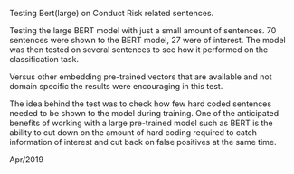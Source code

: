   
Testing Bert(large) on Conduct Risk related sentences. 

Testing the large BERT model with just a small amount of sentences. 70 sentences were shown to the BERT model, 27 were of interest. The model was then tested on several sentences to see how it performed on the classification task. 

Versus other embedding pre-trained vectors that are available and not domain specific the results were encouraging in this test. 

The idea behind the test was to check how few hard coded sentences needed to be shown to the model during training. One of the anticipated benefits of working with a large pre-trained model such as BERT is the ability to cut down on the amount of hard coding required to catch information of interest and cut back on false positives at the same time. 

Apr/2019
